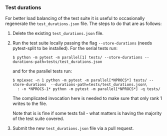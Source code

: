 ### Test durations

For better load balancing of the test suite it is useful to occasionally regenerate the `test_durations.json` file. The steps to do that are as follows:

1. Delete the existing `test_durations.json` file.
2. Run the test suite locally passing the flag `--store-durations` (needs pytest-split to be installed). For the serial tests run:
    ```
    $ python -m pytest -m parallel[1] tests/ --store-durations --durations-path=tests/test_durations.json
    ```
    and for the parallel tests run:
    ```
    $ mpiexec -n 1 python -m pytest -m parallel[*NPROCS*] tests/ --store-durations  --durations-path=tests/test_durations.json\
      : -n *NPROCS-1* python -m pytest -m parallel[*NPROCS*] -q tests/
    ```
    The complicated invocation here is needed to make sure that only rank 1 writes to the file.

    Note that is is fine if some tests fail - what matters is having the majority of the test suite covered.
3. Submit the new `test_durations.json` file via a pull request.
